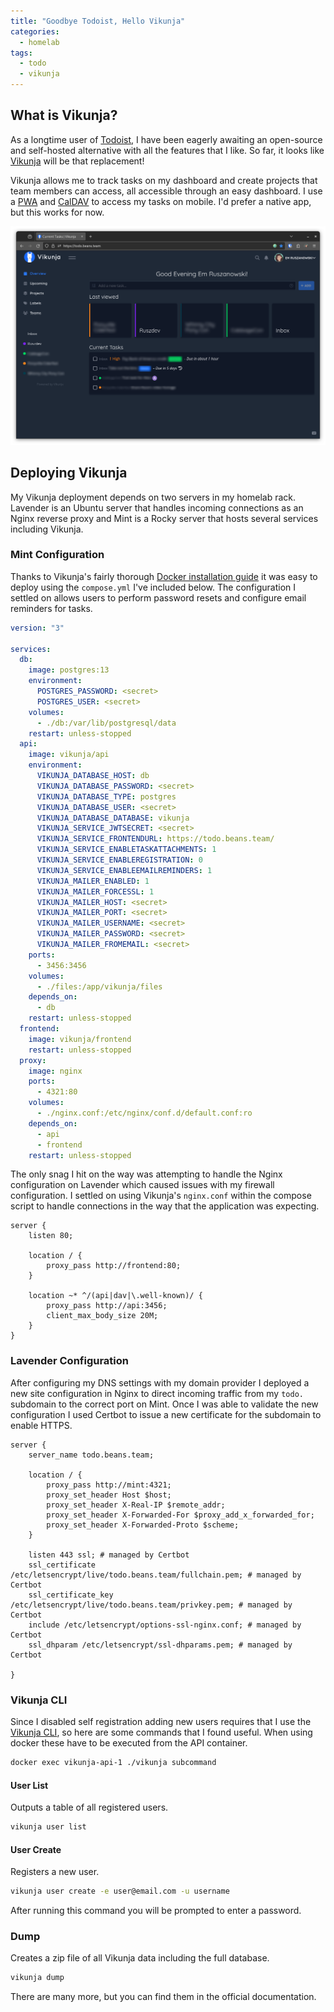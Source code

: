 ```yaml
---
title: "Goodbye Todoist, Hello Vikunja"
categories:
  - homelab
tags:
  - todo
  - vikunja
---
```


## What is Vikunja?

As a longtime user of [Todoist](https://todoist.com/), I have been eagerly awaiting an open-source and self-hosted alternative with all the features that I like. So far, it looks like [Vikunja](https://vikunja.io/) will be that replacement!

Vikunja allows me to track tasks on my dashboard and create projects that team members can access, all accessible through an easy dashboard. I use a [PWA](https://web.dev/articles/what-are-pwas) and [CalDAV](https://en.wikipedia.org/wiki/CalDAV) to access my tasks on mobile. I'd prefer a native app, but this works for now.

![A screenshot of the dark theme Vikunja dashboard with some tasks and projects.](../assets/images/posts/vikunja-dashboard-min.png)

## Deploying Vikunja

My Vikunja deployment depends on two servers in my homelab rack. Lavender is an Ubuntu server that handles incoming connections as an Nginx reverse proxy and Mint is a Rocky server that hosts several services including Vikunja.

### Mint Configuration

Thanks to Vikunja's fairly thorough [Docker installation guide](https://vikunja.io/docs/docker-walkthrough/) it was easy to deploy using the `compose.yml` I've included below. The configuration I settled on allows users to perform password resets and configure email reminders for tasks.

```yaml
version: "3"

services:
  db:
    image: postgres:13
    environment:
      POSTGRES_PASSWORD: <secret>
      POSTGRES_USER: <secret>
    volumes:
      - ./db:/var/lib/postgresql/data
    restart: unless-stopped
  api:
    image: vikunja/api
    environment:
      VIKUNJA_DATABASE_HOST: db
      VIKUNJA_DATABASE_PASSWORD: <secret>
      VIKUNJA_DATABASE_TYPE: postgres
      VIKUNJA_DATABASE_USER: <secret>
      VIKUNJA_DATABASE_DATABASE: vikunja
      VIKUNJA_SERVICE_JWTSECRET: <secret>
      VIKUNJA_SERVICE_FRONTENDURL: https://todo.beans.team/
      VIKUNJA_SERVICE_ENABLETASKATTACHMENTS: 1
      VIKUNJA_SERVICE_ENABLEREGISTRATION: 0
      VIKUNJA_SERVICE_ENABLEEMAILREMINDERS: 1
      VIKUNJA_MAILER_ENABLED: 1
      VIKUNJA_MAILER_FORCESSL: 1
      VIKUNJA_MAILER_HOST: <secret>
      VIKUNJA_MAILER_PORT: <secret>
      VIKUNJA_MAILER_USERNAME: <secret>
      VIKUNJA_MAILER_PASSWORD: <secret>
      VIKUNJA_MAILER_FROMEMAIL: <secret>
    ports:
      - 3456:3456
    volumes:
      - ./files:/app/vikunja/files
    depends_on:
      - db
    restart: unless-stopped
  frontend:
    image: vikunja/frontend
    restart: unless-stopped
  proxy:
    image: nginx
    ports:
      - 4321:80
    volumes:
      - ./nginx.conf:/etc/nginx/conf.d/default.conf:ro
    depends_on:
      - api
      - frontend
    restart: unless-stopped
```

The only snag I hit on the way was attempting to handle the Nginx configuration on Lavender which caused issues with my firewall configuration. I settled on using Vikunja's `nginx.conf` within the compose script to handle connections in the way that the application was expecting.

```nginx
server {
    listen 80;

    location / {
        proxy_pass http://frontend:80;
    }

    location ~* ^/(api|dav|\.well-known)/ {
        proxy_pass http://api:3456;
        client_max_body_size 20M;
    }
}
```

### Lavender Configuration

After configuring my DNS settings with my domain provider I deployed a new site configuration in Nginx to direct incoming traffic from my `todo.` subdomain to the correct port on Mint. Once I was able to validate the new configuration I used Certbot to issue a new certificate for the subdomain to enable HTTPS.

```nginx
server {
    server_name todo.beans.team;

    location / {
        proxy_pass http://mint:4321;
        proxy_set_header Host $host;
        proxy_set_header X-Real-IP $remote_addr;
        proxy_set_header X-Forwarded-For $proxy_add_x_forwarded_for;
        proxy_set_header X-Forwarded-Proto $scheme;
    }

    listen 443 ssl; # managed by Certbot
    ssl_certificate /etc/letsencrypt/live/todo.beans.team/fullchain.pem; # managed by Certbot
    ssl_certificate_key /etc/letsencrypt/live/todo.beans.team/privkey.pem; # managed by Certbot
    include /etc/letsencrypt/options-ssl-nginx.conf; # managed by Certbot
    ssl_dhparam /etc/letsencrypt/ssl-dhparams.pem; # managed by Certbot

}
```

### Vikunja CLI

Since I disabled self registration adding new users requires that I use the [Vikunja CLI](https://vikunja.io/docs/cli/), so here are some commands that I found useful. When using docker these have to be executed from the API container.

```bash
docker exec vikunja-api-1 ./vikunja subcommand
```

#### User List

Outputs a table of all registered users.

```bash
vikunja user list
```

#### User Create

Registers a new user.

```bash
vikunja user create -e user@email.com -u username
```

After running this command you will be prompted to enter a password.

### Dump

Creates a zip file of all Vikunja data including the full database.

```bash
vikunja dump
```

There are many more, but you can find them in the official documentation.
